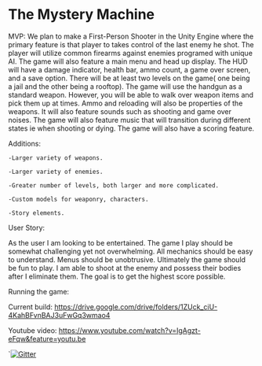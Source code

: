# The Mystery Machine

MVP:
	We plan to make a First-Person Shooter in the Unity Engine where the primary feature is that player to takes control of the last enemy he shot. The player will utilize common firearms against enemies programed with unique AI. The game will also feature a main menu and head up display. The HUD will have a damage indicator, health bar, ammo count, a game over screen, and a save option. There will be at least two levels on the game( one being a jail and the other being a rooftop). The game will use the handgun as a standard weapon. However, you will be able to walk over weapon items and pick them up at times. Ammo and reloading will also be properties of the weapons. It will also feature sounds such as shooting and game over noises. The game will also feature music that will transition during different states ie when shooting or dying. The game will also have a scoring feature.   

Additions:

	-Larger variety of weapons.
	
	-Larger variety of enemies.

	-Greater number of levels, both larger and more complicated.

	-Custom models for weaponry, characters.

	-Story elements.

User Story:

 As the user I am looking to be entertained. The game I play should be somewhat challenging yet not overwhelming. All mechanics
 should be easy to understand. Menus should be unobtrusive. Ultimately the game should be fun to play. I am able to shoot at the enemy and possess their bodies after I eliminate them. The goal is to get the highest score possible. 
 
 Running the game:
 

Current build: https://drive.google.com/drive/folders/1ZUck_ciU-4KahBFvnBAJ3uFwGq3wmao4

Youtube video: https://www.youtube.com/watch?v=IgAgzt-eFqw&feature=youtu.be



`[![Gitter](https://badges.gitter.im/Join%20Chat.svg)](https://gitter.im/The-Mystery-Machine1/Lobby?utm_source=badge&utm_medium=badge&utm_campaign=pr-badge&utm_content=badge)
